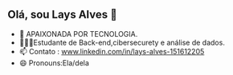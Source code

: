 ## Olá, sou Lays Alves 👋

- 🔭 APAIXONADA POR TECNOLOGIA.
- 👩🏾‍💻Estudante de Back-end,cibersecurety e análise de dados.
- 📫 Contato : www.linkedin.com/in/lays-alves-151612205
- 😄 Pronouns:Ela/dela
  

